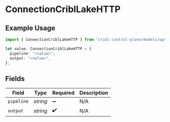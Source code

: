 # ConnectionCriblLakeHTTP

## Example Usage

```typescript
import { ConnectionCriblLakeHTTP } from "cribl-control-plane/models/operations";

let value: ConnectionCriblLakeHTTP = {
  pipeline: "<value>",
  output: "<value>",
};
```

## Fields

| Field              | Type               | Required           | Description        |
| ------------------ | ------------------ | ------------------ | ------------------ |
| `pipeline`         | *string*           | :heavy_minus_sign: | N/A                |
| `output`           | *string*           | :heavy_check_mark: | N/A                |
